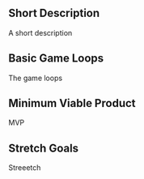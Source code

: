 ## Short Description
A short description

## Basic Game Loops
The game loops

## Minimum Viable Product
MVP

## Stretch Goals
Streeetch